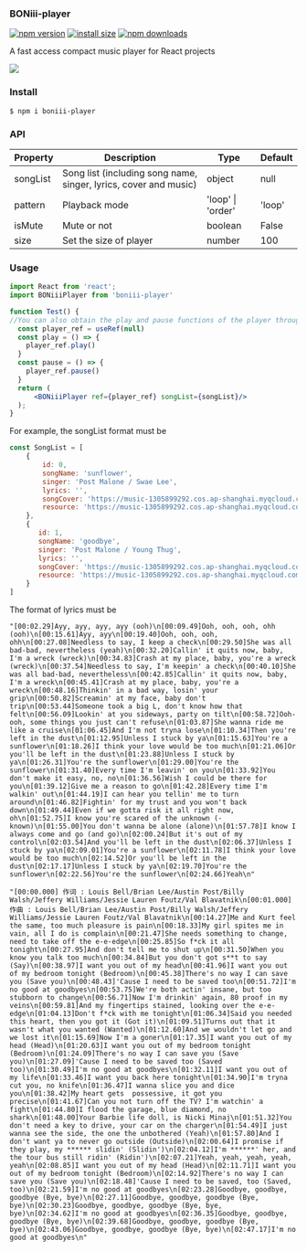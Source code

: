 ### BONiii-player

[![npm version](https://img.shields.io/npm/v/boniii-player.svg?style=flat-square)](https://www.npmjs.org/package/boniii-player)    [![install size](https://img.shields.io/badge/dynamic/json?url=https://packagephobia.com/v2/api.json?p=boniii-player&query=$.install.pretty&label=install%20size&style=flat-square)](https://packagephobia.now.sh/result?p=boniii-player)    [![npm downloads](https://img.shields.io/npm/dm/boniii-player.svg?style=flat-square)](https://npm-stat.com/charts.html?package=boniii-player)

A fast access compact music player for React projects

![](https://music-1305899292.cos.ap-shanghai.myqcloud.com/example.png)

### Install

```
$ npm i boniii-player
```

### API

| Property | Description                                                  | Type              | Default |
| -------- | ------------------------------------------------------------ | ----------------- | ------- |
| songList | Song list (including song name, singer, lyrics, cover and music) | object            | null    |
| pattern  | Playback mode                                                | 'loop' \| 'order' | 'loop'  |
| isMute   | Mute or not                                                  | boolean           | False   |
| size     | Set the size of player                                       | number            | 100     |

### Usage

```jsx
import React from 'react';
import BONiiiPlayer from 'boniii-player'

function Test() {
//You can also obtain the play and pause functions of the player through ref
  const player_ref = useRef(null)
  const play = () => {
    player_ref.play()
  }
  const pause = () => {
    player_ref.pause()
  }
  return (
      <BONiiiPlayer ref={player_ref} songList={songList}/>
  );
}
```

For example, the songList format must be

```js
const SongList = [
    {
        id: 0, 
        songName: 'sunflower', 
        singer: 'Post Malone / Swae Lee', 
        lyrics: '', 
        songCover: 'https://music-1305899292.cos.ap-shanghai.myqcloud.com/0.jpg', 
        resource: 'https://music-1305899292.cos.ap-shanghai.myqcloud.com/0.mp3'
    },
    {
       id: 1, 
       songName: 'goodbye', 
       singer: 'Post Malone / Young Thug', 
       lyrics: '', 
       songCover: 'https://music-1305899292.cos.ap-shanghai.myqcloud.com/1.jpg', 
       resource: 'https://music-1305899292.cos.ap-shanghai.myqcloud.com/1.mp3'
    }
]
```

The format of lyrics must be

```
"[00:02.29]Ayy, ayy, ayy, ayy (ooh)\n[00:09.49]Ooh, ooh, ooh, ohh (ooh)\n[00:15.61]Ayy, ayy\n[00:19.40]Ooh, ooh, ooh, ohh\n[00:27.08]Needless to say, I keep a check\n[00:29.50]She was all bad-bad, nevertheless (yeah)\n[00:32.20]Callin' it quits now, baby, I'm a wreck (wreck)\n[00:34.83]Crash at my place, baby, you're a wreck (wreck)\n[00:37.54]Needless to say, I'm keepin' a check\n[00:40.10]She was all bad-bad, nevertheless\n[00:42.85]Callin' it quits now, baby, I'm a wreck\n[00:45.41]Crash at my place, baby, you're a wreck\n[00:48.16]Thinkin' in a bad way, losin' your grip\n[00:50.82]Screamin' at my face, baby don't trip\n[00:53.44]Someone took a big L, don't know how that felt\n[00:56.09]Lookin' at you sideways, party on tilt\n[00:58.72]Ooh-ooh, some things you just can't refuse\n[01:03.87]She wanna ride me like a cruise\n[01:06.45]And I'm not tryna lose\n[01:10.34]Then you're left in the dust\n[01:12.95]Unless I stuck by ya\n[01:15.63]You're a sunflower\n[01:18.26]I think your love would be too much\n[01:21.06]Or you'll be left in the dust\n[01:23.88]Unless I stuck by ya\n[01:26.31]You're the sunflower\n[01:29.00]You're the sunflower\n[01:31.40]Every time I'm leavin' on you\n[01:33.92]You don't make it easy, no, no\n[01:36.56]Wish I could be there for you\n[01:39.12]Give me a reason to go\n[01:42.28]Every time I'm walkin' out\n[01:44.19]I can hear you tellin' me to turn around\n[01:46.82]Fightin' for my trust and you won't back down\n[01:49.44]Even if we gotta risk it all right now, oh\n[01:52.75]I know you're scared of the unknown (-known)\n[01:55.00]You don't wanna be alone (alone)\n[01:57.78]I know I always come and go (and go)\n[02:00.24]But it's out of my control\n[02:03.54]And you'll be left in the dust\n[02:06.37]Unless I stuck by ya\n[02:09.01]You're a sunflower\n[02:11.78]I think your love would be too much\n[02:14.52]Or you'll be left in the dust\n[02:17.17]Unless I stuck by ya\n[02:19.70]You're the sunflower\n[02:22.56]You're the sunflower\n[02:24.66]Yeah\n"
```

```
"[00:00.000] 作词 : Louis Bell/Brian Lee/Austin Post/Billy Walsh/Jeffery Williams/Jessie Lauren Foutz/Val Blavatnik\n[00:01.000] 作曲 : Louis Bell/Brian Lee/Austin Post/Billy Walsh/Jeffery Williams/Jessie Lauren Foutz/Val Blavatnik\n[00:14.27]Me and Kurt feel the same, too much pleasure is pain\n[00:18.33]My girl spites me in vain, all I do is complain\n[00:21.47]She needs something to change, need to take off the e-e-edge\n[00:25.85]So f*ck it all tonight\n[00:27.95]And don't tell me to shut up\n[00:31.50]When you know you talk too much\n[00:34.84]But you don't got s**t to say (Say)\n[00:38.97]I want you out of my head\n[00:41.96]I want you out of my bedroom tonight (Bedroom)\n[00:45.38]There's no way I can save you (Save you)\n[00:48.43]'Cause I need to be saved too\n[00:51.72]I'm no good at goodbyes\n[00:53.75]We're both actin' insane, but too stubborn to change\n[00:56.71]Now I'm drinkin' again, 80 proof in my veins\n[00:59.81]And my fingertips stained, looking over the e-e-edge\n[01:04.13]Don't f*ck with me tonight\n[01:06.34]Said you needed this heart, then you got it (Got it)\n[01:09.51]Turns out that it wasn't what you wanted (Wanted)\n[01:12.60]And we wouldn't let go and we lost it\n[01:15.69]Now I'm a goner\n[01:17.35]I want you out of my head (Head)\n[01:20.63]I want you out of my bedroom tonight (Bedroom)\n[01:24.09]There's no way I can save you (Save you)\n[01:27.09]'Cause I need to be saved too (Saved too)\n[01:30.49]I'm no good at goodbyes\n[01:32.11]I want you out of my life\n[01:33.46]I want you back here tonight\n[01:34.90]I'm tryna cut you, no knife\n[01:36.47]I wanna slice you and dice you\n[01:38.42]My heart gets  possessive, it got you precise\n[01:41.67]Can you not turn off the TV? I'm watchin' a  fight\n[01:44.80]I flood the garage, blue diamond, no shark\n[01:48.00]Your Barbie life doll, is Nicki Minaj\n[01:51.32]You don't need a key to drive, your car on the charger\n[01:54.49]I just wanna see the side, the one the unbothered (Yeah)\n[01:57.80]And I don't want ya to never go outside (Outside)\n[02:00.64]I promise if they play, my ****** slidin' (Slidin')\n[02:04.12]I'm ******' her, and the tour bus still ridin' (Ridin')\n[02:07.21]Yeah, yeah, yeah, yeah, yeah\n[02:08.85]I want you out of my head (Head)\n[02:11.71]I want you out of my bedroom tonight (Bedroom)\n[02:14.92]There's no way I can save you (Save you)\n[02:18.48]'Cause I need to be saved, too (Saved, too)\n[02:21.59]I'm no good at goodbyes\n[02:23.28]Goodbye, goodbye, goodbye (Bye, bye)\n[02:27.11]Goodbye, goodbye, goodbye (Bye, bye)\n[02:30.23]Goodbye, goodbye, goodbye (Bye, bye, bye)\n[02:34.62]I'm no good at goodbyes\n[02:36.35]Goodbye, goodbye, goodbye (Bye, bye)\n[02:39.68]Goodbye, goodbye, goodbye (Bye, bye)\n[02:43.06]Goodbye, goodbye, goodbye (Bye, bye)\n[02:47.17]I'm no good at goodbyes\n"
```

